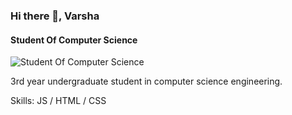 ### Hi there 👋, Varsha
#### Student Of Computer Science
![Student Of Computer Science](https://image.shutterstock.com/image-vector/hi-there-inscription-handwritten-lettering-260nw-1798736197.jpg)

3rd year undergraduate student in computer science engineering.

Skills:  JS / HTML / CSS





